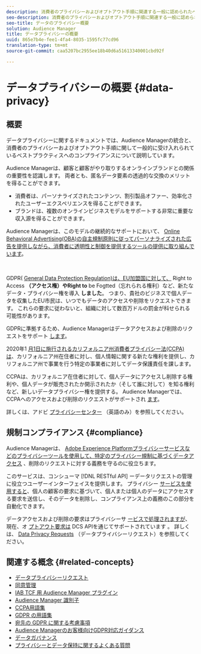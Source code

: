```yaml
---
description: 消費者のプライバシーおよびオプトアウト手順に関連する一般に認められたベストプラクティスに対する Audience Manager の統合と準拠について説明します。
seo-description: 消費者のプライバシーおよびオプトアウト手順に関連する一般に認められたベストプラクティスに対する Audience Manager の統合と準拠について説明します。
seo-title: データのプライバシー概要
solution: Audience Manager
title: データプライバシーの概要
uuid: 865e7b4e-fee1-4fa4-8035-1595fc77cd96
translation-type: tm+mt
source-git-commit: caa5207bc2955ee18b40d6a51613340001cbd92f

---
```



# データプライバシーの概要 {#data-privacy}

## 概要

データプライバシーに関するドキュメントでは、Audience Managerの統合と、消費者のプライバシーおよびオプトアウト手順に関して一般的に受け入れられているベストプラクティスへのコンプライアンスについて説明しています。

Audience Managerは、顧客と顧客がやり取りするオンラインブランドとの関係の重要性を認識します。 両者とも、匿名データ要素の透過的な交換のメリットを得ることができます。

* 消費者は、パーソナライズされたコンテンツ、割引製品オファー、効率化されたユーザーエクスペリエンスを得ることができます。
* ブランドは、複数のオンラインビジネスモデルをサポートする非常に重要な収入源を得ることができます。

Audience Managerは、このモデルの継続的なサポートにおいて、 [Online Behavioral Advertising(OBA)の自主規制原則に従ってパーソナライズされた広告を提供しながら、消費者に透明性と制御を提供するツールの提供に取り組んでいます](https://www.iab.com/news/self-regulatory-principles-for-online-behavioral-advertising/)。

 

GDPR( [General Data Protection Regulation)は、EU加盟国に対して、](https://eugdpr.org/) Right to Access **（アクセス権）やRight to** be Fogtted（忘れられる権利）など、新たなデータ・プライバシー権を導入 **しました**。 つまり、貴社のビジネスで個人データを収集したEU市民は、いつでもデータのアクセスや削除をリクエストできます。 これらの要求に従わないと、組織に対して数百万ドルの罰金が科せられる可能性があります。

GDPRに準拠するため、Audience Managerはデータアクセスおよび削除のリクエストをサポート [します](data-privacy-requests.md)。

2020年1 [月1日に施行されるカリフォルニア州消費者プライバシー法(CCPA)は](https://www.caprivacy.org/about)、カリフォルニア州在住者に対し、個人情報に関する新たな権利を提供し、カリフォルニア州で事業を行う特定の事業者に対してデータ保護責任を課します。

CCPAは、カリフォルニア在住者に対して、個人データにアクセスし削除する権利や、個人データが販売されたか開示されたか（そして誰に対して）を知る権利など、新しいデータプライバシー権を提供する。 Audience Managerでは、CCPAへのアクセスおよび削除のリクエストがサポートされ [ます](data-privacy-requests.md)。

詳しくは、アドビ [プライバシーセンター](https://www.adobe.com/privacy/opt-out.html) （英語のみ）を参照してください。

## 規制コンプライアンス {#compliance}

Audience Managerは、 [Adobe Experience Platformプライバシーサービスなどのプライバシーツールを使用して、特定のプライバシー規制に基づくデータアクセス](https://www.adobe.io/apis/experienceplatform/home/services/privacy-service.html) 、削除のリクエストに対する義務を守るのに役立ちます。

このサービスは、コンシューマ [!DNL RESTful API] ーデータリクエストの管理に役立つユーザーインターフェイスを提供します。 プライバシー [サービスを使用すると](https://www.adobe.io/apis/experienceplatform/home/services/privacy-service.html)、個人の顧客の要求に基づいて、個人または個人のデータにアクセスする要求を送信し、そのデータを削除し、コンプライアンス上の義務のこの部分を自動化できます。

データアクセスおよび削除の要求はプライバシーサ [ービスで処理されますが](https://www.adobe.io/apis/experienceplatform/home/services/privacy-service.html)、現在、オ [プトアウト要求は](data-privacy-requests.md#opt-out-requests) DCS APIを通じてサポートされています [](../../api/dcs-intro/dcs-api-reference/dcs-api-reference-overview.md)。 詳しくは、 [Data Privacy Requests](data-privacy-requests.md) （データプライバシーリクエスト）を参照してください。

## 関連する概念 {#related-concepts}

* [データプライバシーリクエスト](data-privacy-requests.md)
* [同意管理](data-privacy-consent.md)
* [IAB TCF 用 Audience Manager プラグイン](aam-iab-plugin.md)
* [Audience Manager 識別子](data-privacy-ids.md)
* [CCPA用語集](aam-ccpa-glossary.md)
* [GDPR の用語集](aam-gdpr-glossary.md)
* [宛先の GDPR に関する考慮事項](aam-gdpr-partners.md)
* [Audience Managerのお客様向けGDPR対応ガイダンス](aam-gdpr-readiness.md)
* [データガバナンス](data-governance.md)
* [プライバシーとデータ保持に関するよくある質問](../../faq/faq-privacy.md)